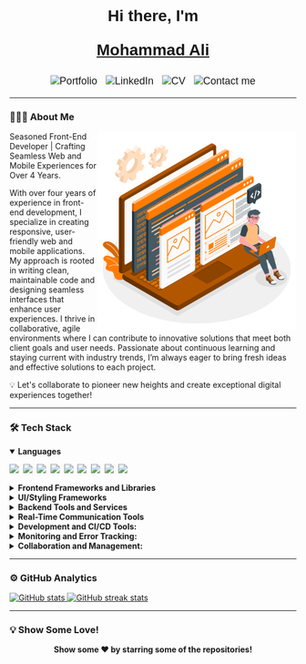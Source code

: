 <div align="center" style="font-family: 'Arial', sans-serif;">
<h1 style="font-family: Arial, sans-serif;">
  Hi there, I'm <span>
        
[Mohammad Ali](https://masniper.github.io/simplefolio-next/)
    </span>
</h1>
  <p style="font-size: 18px;">
    <a href="https://masniper.github.io/simplefolio-next/" style="text-decoration: none;"">
      <img src="https://img.shields.io/badge/-Portfolio-FF7C00?logo=portfolio&logoColor=white&style=flat" alt="Portfolio">
    </a>&nbsp;
    <a href="https://www.linkedin.com/in/m-ali-shahsavari" style="text-decoration: none;">
      <img src="https://img.shields.io/badge/-LinkedIn-0077B5?logo=linkedin&logoColor=white&style=flat" alt="LinkedIn">
    </a>&nbsp;
    <a href="https://resume.io/r/yonraocsV" style="text-decoration: none;">
      <img src="https://img.shields.io/badge/-CV-6D4C41?logo=cv&logoColor=white&style=flat" alt="CV">
    </a>&nbsp;
    <a href="mailto:mohammad.alii.shahsavari@gmail.com" style="text-decoration: none;">
      <img src="https://img.shields.io/badge/-Contact%20me-39477F?logo=gmail&logoColor=white&style=flat" alt="Contact me">
    </a>
  </p>
</div>

---

### 👨🏻‍💻 **About Me**
<img src="https://github.com/Masniper/Masniper/blob/main/Developer.png" min-width="300px" max-width="300px" width="350px" align="right"> 

Seasoned Front-End Developer | Crafting Seamless Web and Mobile Experiences for Over 4 Years.

With over four years of experience in front-end development, I specialize in creating responsive, user-friendly web and mobile applications. My approach is rooted in writing clean, maintainable code and designing seamless interfaces that enhance user experiences. I thrive in collaborative, agile environments where I can contribute to innovative solutions that meet both client goals and user needs. Passionate about continuous learning and staying current with industry trends, I’m always eager to bring fresh ideas and effective solutions to each project.

💡 Let's collaborate to pioneer new heights and create exceptional digital experiences together!

---

### 🛠 **Tech Stack**

<details open>
  <summary><b>Languages</b></summary>
  <p>
    <img src="https://img.shields.io/badge/-HTML5-DE5934?logo=HTML5&logoColor=white&style=flat">&nbsp;
    <img src="https://img.shields.io/badge/-CSS3-2275B2?logo=CSS3&logoColor=white&style=flat">&nbsp;
    <img src="https://img.shields.io/badge/-JavaScript-F7DF1E?logo=javascript&logoColor=black&style=flat">&nbsp;
    <img src="https://img.shields.io/badge/-TypeScript-3178C6?logo=typescript&logoColor=white&style=flat">&nbsp;
    <img src="https://img.shields.io/badge/-PHP-777BB4?logo=php&logoColor=white&style=flat">&nbsp;
    <img src="https://img.shields.io/badge/-Java-007396?logo=java&logoColor=white&style=flat">&nbsp;
    <img src="https://img.shields.io/badge/-Kotlin-7F52FF?logo=kotlin&logoColor=white&style=flat">&nbsp;
    <img src="https://img.shields.io/badge/-Dart-0175C2?logo=dart&logoColor=white&style=flat">&nbsp;
    <img src="https://img.shields.io/badge/-Python-437CAC?logo=python&logoColor=white&style=flat">&nbsp;
  </p>
</details>

<details>
  <summary><b>Frontend Frameworks and Libraries</b></summary>
  <p>
    <img src="https://img.shields.io/badge/-Next.js-000000?logo=next.js&logoColor=white&style=flat">&nbsp;
    <img src="https://img.shields.io/badge/-React-61DAFB?logo=react&logoColor=black&style=flat">&nbsp;
    <img src="https://img.shields.io/badge/-React%20Native-61DAFB?logo=react&logoColor=black&style=flat">&nbsp;
    <img src="https://img.shields.io/badge/-Expo-000020?logo=expo&logoColor=white&style=flat">&nbsp;
    <img src="https://img.shields.io/badge/-Flutter-02569B?logo=flutter&logoColor=white&style=flat">&nbsp;
    <img src="https://img.shields.io/badge/-jQuery-0769AD?logo=jquery&logoColor=white&style=flat">&nbsp;
    <img src="https://img.shields.io/badge/-D3.js-F9A03C?logo=d3.js&logoColor=white&style=flat">&nbsp;
  </p>
</details>

<details>
  <summary><b>UI/Styling Frameworks</b></summary>
  <p>
    <img src="https://img.shields.io/badge/-Bootstrap-7952B3?logo=bootstrap&logoColor=white&style=flat">&nbsp;
    <img src="https://img.shields.io/badge/-Material%20UI-blueviolet?logo=mui&logoColor=white&style=flat">&nbsp;
    <img src="https://img.shields.io/badge/-Tailwind%20CSS-06B6D4?logo=tailwindcss&logoColor=white&style=flat">&nbsp;
    <img src="https://img.shields.io/badge/-Sass-CC6699?logo=sass&logoColor=white&style=flat">&nbsp;
    <img src="https://img.shields.io/badge/-Ant%20Design-0170FE?logo=antdesign&logoColor=white&style=flat">&nbsp;
  </p>
</details>

<details>
  <summary><b>Backend Tools and Services</b></summary>
  <p>
    <img src="https://img.shields.io/badge/-Firebase-FFCA28?logo=firebase&logoColor=black&style=flat">&nbsp;
    <img src="https://img.shields.io/badge/-Microsoft%20Azure-0078D4?logo=microsoftazure&logoColor=white&style=flat">&nbsp;
    <img src="https://img.shields.io/badge/-Node.js-339933?logo=node.js&logoColor=white&style=flat">&nbsp;
    <img src="https://img.shields.io/badge/-Express.js-000000?logo=express&logoColor=white&style=flat">&nbsp;
    <img src="https://img.shields.io/badge/-GraphQL-E10098?logo=graphql&logoColor=white&style=flat">&nbsp;
  </p>
</details>

<details>
  <summary><b>Real-Time Communication Tools</b></summary>
  <p>
    <img src="https://img.shields.io/badge/-WebRTC-333333?logo=webrtc&logoColor=white&style=flat">&nbsp;
    <img src="https://img.shields.io/badge/-WebSocket-010101?logo=websocket&logoColor=white&style=flat">&nbsp;
    <img src="https://img.shields.io/badge/-Socket.IO-010101?logo=socket.io&logoColor=white&style=flat">&nbsp;
  </p>
</details>


<details>
  <summary><b>Development and CI/CD Tools:</b></summary>
  <p>
    <img src="https://img.shields.io/badge/-Git-orange?logo=Git&logoColor=white&style=flat">&nbsp;
    <img src="https://img.shields.io/badge/-GitLab-FC6D26?logo=gitlab&logoColor=white&style=flat">&nbsp;
    <img src="https://img.shields.io/badge/-Webpack-8DD6F9?logo=webpack&logoColor=black&style=flat">&nbsp;
    <img src="https://img.shields.io/badge/-Gradle-02303A?logo=gradle&logoColor=white&style=flat">&nbsp;
    <img src="https://img.shields.io/badge/-Docker-2496ED?logo=docker&logoColor=white&style=flat">&nbsp;
    <img src="https://img.shields.io/badge/-Postman-FF6C37?logo=postman&logoColor=white&style=flat">&nbsp;
  </p>
</details>

<details>
  <summary><b>Monitoring and Error Tracking:</b></summary>
  <p>
    <img src="https://img.shields.io/badge/-Sentry-362D59?logo=sentry&logoColor=white&style=flat">&nbsp;
  </p>
</details>
        
<details>
  <summary><b>Collaboration and Management:</b></summary>
  <p>
    <img src="https://img.shields.io/badge/-Jira-0052CC?logo=jira&logoColor=white&style=flat">&nbsp;
    <img src="https://img.shields.io/badge/-Trello-0052CC?logo=trello&logoColor=white&style=flat">&nbsp;
  </p>
</details>


---

### ⚙️ GitHub Analytics

<a href="https://github.com/masniper">
  <img height="155em" src="https://github-readme-stats.vercel.app/api?username=Masniper&show_icons=true&theme=radical" alt="GitHub stats" />
  <img height="155em" src="https://github-readme-streak-stats.herokuapp.com/?user=Masniper&theme=dark" alt="GitHub streak stats" />
</a>

---

### 💡 Show Some Love!

<p align="center">
<b>Show some ❤️ by starring some of the repositories!</b>
</p>
